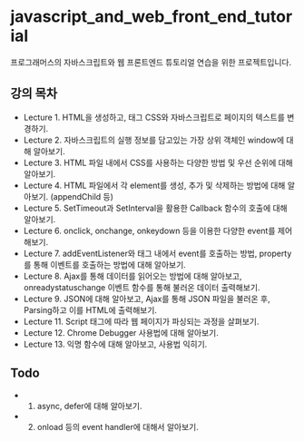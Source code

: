 # javascript_and_web_front_end_tutorial
프로그래머스의 자바스크립트와 웹 프론트엔드 튜토리얼 연습을 위한 프로젝트입니다. 

## 강의 목차
- Lecture 1. HTML을 생성하고, 태그 CSS와 자바스크립트로 페이지의 텍스트를 변경하기.
- Lecture 2. 자바스크립트의 실행 정보를 담고있는 가장 상위 객체인 window에 대해 알아보기.
- Lecture 3. HTML 파일 내에서 CSS를 사용하는 다양한 방법 및 우선 순위에 대해 알아보기. 
- Lecture 4. HTML 파일에서 각 element를 생성, 추가 및 삭제하는 방법에 대해 알아보기. (appendChild 등)
- Lecture 5. SetTimeout과 SetInterval을 활용한 Callback 함수의 호출에 대해 알아보기.
- Lecture 6. onclick, onchange, onkeydown 등을 이용한 다양한 event를 제어해보기.
- Lecture 7. addEventListener와 태그 내에서 event를 호출하는 방법, property를 통해 이벤트를 호출하는 방법에 대해 알아보기.
- Lecture 8. Ajax를 통해 데이터를 읽어오는 방법에 대해 알아보고, onreadystatuschange 이벤트 함수를 통해 불러온 데이터 출력해보기.
- Lecture 9. JSON에 대해 알아보고, Ajax를 통해 JSON 파일을 불러온 후, Parsing하고 이를 HTML에 출력해보기. 
- Lecture 11. Script 태그에 따라 웹 페이지가 파싱되는 과정을 살펴보기.
- Lecture 12. Chrome Debugger 사용법에 대해 알아보기.
- Lecture 13. 익명 함수에 대해 알아보고, 사용법 익히기.

## Todo
- 1. async, defer에 대해 알아보기.
- 2. onload 등의 event handler에 대해서 알아보기. 
